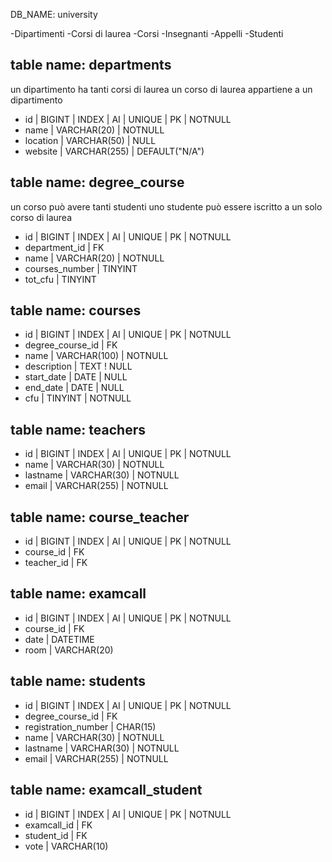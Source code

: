 DB_NAME: university

-Dipartimenti
-Corsi di laurea
-Corsi
-Insegnanti
-Appelli
-Studenti

## table name: departments
un dipartimento ha tanti corsi di laurea
un corso di laurea appartiene a un dipartimento

- id | BIGINT | INDEX | AI | UNIQUE | PK | NOTNULL
- name | VARCHAR(20) | NOTNULL
- location | VARCHAR(50) | NULL
- website | VARCHAR(255) | DEFAULT("N/A")

## table name: degree_course
un corso può avere tanti studenti
uno studente può essere iscritto a un solo corso di laurea

- id | BIGINT | INDEX | AI | UNIQUE | PK | NOTNULL
- department_id | FK
- name | VARCHAR(20) | NOTNULL
- courses_number | TINYINT
- tot_cfu | TINYINT

## table name: courses

- id | BIGINT | INDEX | AI | UNIQUE | PK | NOTNULL
- degree_course_id | FK
- name | VARCHAR(100) | NOTNULL 
- description | TEXT ! NULL
- start_date | DATE | NULL
- end_date | DATE | NULL
- cfu | TINYINT | NOTNULL

## table name: teachers
- id | BIGINT | INDEX | AI | UNIQUE | PK | NOTNULL
- name | VARCHAR(30) | NOTNULL 
- lastname | VARCHAR(30) | NOTNULL 
- email | VARCHAR(255) | NOTNULL 

## table name: course_teacher
- id | BIGINT | INDEX | AI | UNIQUE | PK | NOTNULL
- course_id | FK
- teacher_id | FK

## table name: examcall
- id | BIGINT | INDEX | AI | UNIQUE | PK | NOTNULL
- course_id | FK
- date | DATETIME
- room | VARCHAR(20)


## table name: students
- id | BIGINT | INDEX | AI | UNIQUE | PK | NOTNULL
- degree_course_id | FK
- registration_number | CHAR(15)
- name | VARCHAR(30) | NOTNULL
- lastname | VARCHAR(30) | NOTNULL
- email | VARCHAR(255) | NOTNULL

## table name: examcall_student
- id | BIGINT | INDEX | AI | UNIQUE | PK | NOTNULL
- examcall_id | FK
- student_id | FK
- vote | VARCHAR(10)